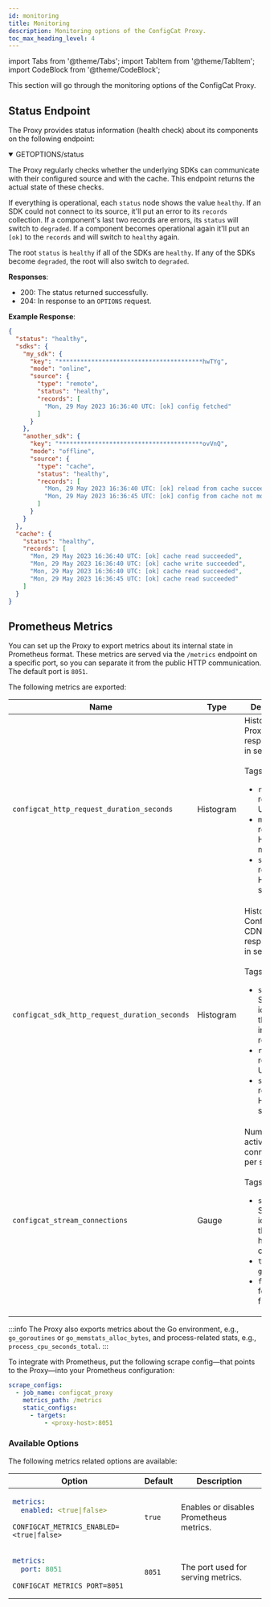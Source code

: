 ```yaml
---
id: monitoring
title: Monitoring
description: Monitoring options of the ConfigCat Proxy.
toc_max_heading_level: 4
---
```


import Tabs from '@theme/Tabs';
import TabItem from '@theme/TabItem';
import CodeBlock from '@theme/CodeBlock';

This section will go through the monitoring options of the ConfigCat Proxy.

## Status Endpoint

The Proxy provides status information (health check) about its components on the following endpoint:

<details open>
  <summary><span className="endpoint"><span className="http-method green">GET</span><span className="http-method gray">OPTIONS</span>/status</span></summary>

The Proxy regularly checks whether the underlying SDKs can communicate with their configured source and with the cache. This endpoint returns the actual state of these checks.

If everything is operational, each `status` node shows the value `healthy`. If an SDK could not connect to its source, it'll put an error to its `records` collection. 
If a component's last two records are errors, its `status` will switch to `degraded`. 
If a component becomes operational again it'll put an `[ok]` to the `records` and will switch to `healthy` again. 

The root `status` is `healthy` if all of the SDKs are `healthy`. If any of the SDKs become `degraded`, the root will also switch to `degraded`.

**Responses**:
<ul className="responses">
<li className="success"><span className="status">200</span>: The status returned successfully.</li>
<li className="success"><span className="status">204</span>: In response to an <code>OPTIONS</code> request.</li>
</ul>

**Example Response**:
```json
{
  "status": "healthy",
  "sdks": {
    "my_sdk": {
      "key": "****************************************hwTYg",
      "mode": "online",
      "source": {
        "type": "remote",
        "status": "healthy",
        "records": [
          "Mon, 29 May 2023 16:36:40 UTC: [ok] config fetched"
        ]
      }
    },
    "another_sdk": {
      "key": "****************************************ovVnQ",
      "mode": "offline",
      "source": {
        "type": "cache",
        "status": "healthy",
        "records": [
          "Mon, 29 May 2023 16:36:40 UTC: [ok] reload from cache succeeded",
          "Mon, 29 May 2023 16:36:45 UTC: [ok] config from cache not modified"
        ]
      }
    }
  },
  "cache": {
    "status": "healthy",
    "records": [
      "Mon, 29 May 2023 16:36:40 UTC: [ok] cache read succeeded",
      "Mon, 29 May 2023 16:36:40 UTC: [ok] cache write succeeded",
      "Mon, 29 May 2023 16:36:40 UTC: [ok] cache read succeeded",
      "Mon, 29 May 2023 16:36:45 UTC: [ok] cache read succeeded"
    ]
  }
}
```

</details>

## Prometheus Metrics

You can set up the Proxy to export metrics about its internal state in Prometheus format. These metrics are served via the `/metrics` endpoint on a specific port, so you can separate it from the public HTTP communication. The default port is `8051`.

The following metrics are exported:

<table className="proxy-arg-table">
<thead><tr><th>Name</th><th>Type</th><th>Description</th></tr></thead>
<tbody>
<tr>
<td>

`configcat_http_request_duration_seconds`

</td>
<td>
Histogram
</td>
<td>
Histogram of Proxy HTTP response time in seconds.<br/><br/>
Tags:

- `route`: The request's URL path.
- `method`: The request's HTTP method.
- `status`: The response's HTTP status.

</td>
</tr>

<tr>
<td>

`configcat_sdk_http_request_duration_seconds`

</td>
<td>
Histogram
</td>
<td>
Histogram of ConfigCat CDN HTTP response time in seconds.<br/><br/>
Tags:

- `sdk`: The SDK's identifier that initiated the request.
- `route`: The request's URL path.
- `status`: The response's HTTP status.

</td>
</tr>

<tr>
<td>

`configcat_stream_connections`

</td>
<td>
Gauge
</td>
<td>
Number of active client connections per stream.<br/><br/>
Tags:

- `sdk`: The SDK's identifier that handles the connection.
- `type`: `sse` or `grpc`.
- `flag`: The feature flag's key.

</td>
</tr>
</tbody>
</table>

:::info
The Proxy also exports metrics about the Go environment, e.g., `go_goroutines` or `go_memstats_alloc_bytes`, and process-related stats, e.g., `process_cpu_seconds_total`.
:::

To integrate with Prometheus, put the following scrape config—that points to the Proxy—into your Prometheus configuration:

```yaml
scrape_configs:
  - job_name: configcat_proxy
    metrics_path: /metrics
    static_configs:
      - targets:
          - <proxy-host>:8051
```

### Available Options

The following metrics related options are available:

<table className="proxy-arg-table">
<thead><tr><th>Option</th><th>Default</th><th>Description</th></tr></thead>
<tbody>
<tr>
<td>

<Tabs groupId="yaml-env">
<TabItem value="yaml" label="YAML" default>

```yaml
metrics:
  enabled: <true|false>
```

</TabItem>
<TabItem value="env-vars" label="Environment variable">

```shell
CONFIGCAT_METRICS_ENABLED=<true|false>
```

</TabItem>
</Tabs>

</td>
<td><code>true</code></td>
<td>Enables or disables Prometheus metrics.</td>
</tr>

<tr>
<td>

<Tabs groupId="yaml-env">
<TabItem value="yaml" label="YAML" default>

```yaml
metrics:
  port: 8051
```

</TabItem>
<TabItem value="env-vars" label="Environment variable">

```shell
CONFIGCAT_METRICS_PORT=8051
```

</TabItem>
</Tabs>

</td>
<td><code>8051</code></td>
<td>The port used for serving metrics.</td>
</tr>

</tbody>
</table>